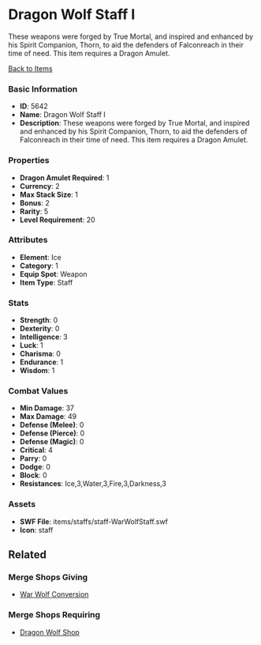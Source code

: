 # Dragon Wolf Staff I

These weapons were forged by True Mortal, and inspired and enhanced by his Spirit Companion, Thorn, to aid the defenders of Falconreach in their time of need. This item requires a Dragon Amulet.

[Back to Items](../items.md)

### Basic Information

- **ID**: 5642
- **Name**: Dragon Wolf Staff I
- **Description**: These weapons were forged by True Mortal, and inspired and enhanced by his Spirit Companion, Thorn, to aid the defenders of Falconreach in their time of need. This item requires a Dragon Amulet.

### Properties

- **Dragon Amulet Required**: 1
- **Currency**: 2
- **Max Stack Size**: 1
- **Bonus**: 2
- **Rarity**: 5
- **Level Requirement**: 20

### Attributes

- **Element**: Ice
- **Category**: 1
- **Equip Spot**: Weapon
- **Item Type**: Staff

### Stats

- **Strength**: 0
- **Dexterity**: 0
- **Intelligence**: 3
- **Luck**: 1
- **Charisma**: 0
- **Endurance**: 1
- **Wisdom**: 1

### Combat Values

- **Min Damage**: 37
- **Max Damage**: 49
- **Defense (Melee)**: 0
- **Defense (Pierce)**: 0
- **Defense (Magic)**: 0
- **Critical**: 4
- **Parry**: 0
- **Dodge**: 0
- **Block**: 0
- **Resistances**: Ice,3,Water,3,Fire,3,Darkness,3

### Assets

- **SWF File**: items/staffs/staff-WarWolfStaff.swf
- **Icon**: staff

## Related

### Merge Shops Giving

- [War Wolf Conversion](../merge-shops/87-war-wolf-conversion.md)

### Merge Shops Requiring

- [Dragon Wolf Shop](../merge-shops/88-dragon-wolf-shop.md)

